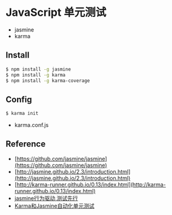 JavaScript 单元测试
===

- jasmine
- karma

## Install

```sh
$ npm install -g jasmine
$ npm install -g karma
$ npm install -g karma-coverage
```

## Config

```sh
$ karma init
```

- karma.conf.js

## Reference

- [https://github.com/jasmine/jasmine](https://github.com/jasmine/jasmine)
- [http://jasmine.github.io/2.3/introduction.html](http://jasmine.github.io/2.3/introduction.html)
- [http://karma-runner.github.io/0.13/index.html](http://karma-runner.github.io/0.13/index.html)
- [jasmine行为驱动,测试先行](http://blog.fens.me/nodejs-jasmine-bdd/)
- [Karma和Jasmine自动化单元测试](http://blog.fens.me/nodejs-karma-jasmine/)
